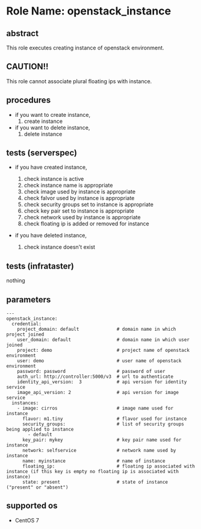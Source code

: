 # Role Name: openstack_instance

## abstract
This role executes creating instance of openstack environment.

## CAUTION!!
This role cannot associate plural floating ips with instance.

## procedures
* if you want to create instance,
  1.  create instance
* if you want to delete instance,
  1.  delete instance

## tests (serverspec)
* if you have created instance,
  1.  check instance is active
  2.  check instance name is appropriate
  3.  check image used by instance is appropriate
  4.  check falvor used by instance is appropriate
  5.  check security groups set to instance is appropriate
  6.  check key pair set to instance is appropriate
  7.  check network used by instance is appropriate
  8.  check floating ip is added or removed for instance

* if you have deleted instance,
  1.  check instance doesn't exist

## tests (infrataster)
nothing

## parameters
```
---
openstack_instance:
  credential:
    project_domain: default              # domain name in which project joined 
    user_domain: default                 # domain name in which user joined
    project: demo                        # project name of openstack environment
    user: demo                           # user name of openstack environment
    password: password                   # password of user
    auth_url: http://controller:5000/v3  # url to authenticate
    identity_api_version:  3             # api version for identity service
    image_api_version: 2                 # api version for image service
  instances:
    - image: cirros                      # image name used for instance
      flavor: m1.tiny                    # flavor used for instance
      security_groups:                   # list of security groups being applied to instance  
        - default
      key_pair: mykey                    # key pair name used for instance
      network: selfservice               # network name used by instance
      name: myinstance                   # name of instance
      floating_ip:                       # floating ip associated with instance (if this key is empty no floating ip is associated with instance)
      state: present                     # state of instance ("present" or "absent")
```

## supported os
* CentOS 7
